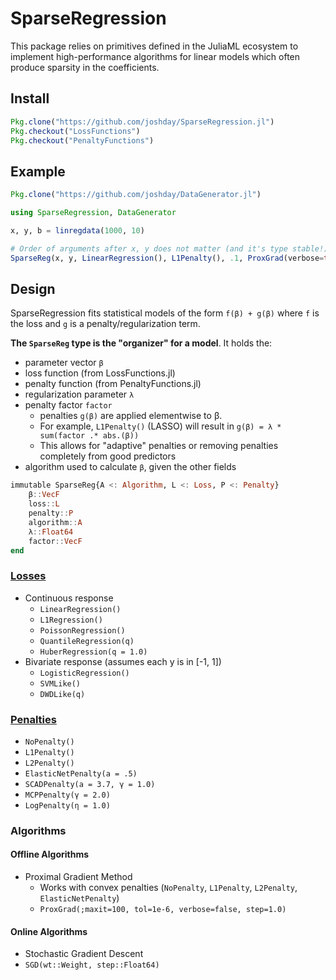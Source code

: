 # SparseRegression

This package relies on primitives defined in the JuliaML ecosystem to implement high-performance algorithms for linear models which often produce sparsity in the coefficients.

## Install
```julia
Pkg.clone("https://github.com/joshday/SparseRegression.jl")
Pkg.checkout("LossFunctions")
Pkg.checkout("PenaltyFunctions")
```


## Example

```julia
Pkg.clone("https://github.com/joshday/DataGenerator.jl")
```

```julia
using SparseRegression, DataGenerator

x, y, b = linregdata(1000, 10)

# Order of arguments after x, y does not matter (and it's type stable!)
SparseReg(x, y, LinearRegression(), L1Penalty(), .1, ProxGrad(verbose=true))
```

## Design

SparseRegression fits statistical models of the form `f(β) + g(β)` where `f` is the loss and `g` is a penalty/regularization term.

**The `SparseReg` type is the "organizer" for a model**.  It holds the:
- parameter vector `β`
- loss function (from LossFunctions.jl)
- penalty function (from PenaltyFunctions.jl)
- regularization parameter `λ`
- penalty factor `factor`
  - penalties `g(β)` are applied elementwise to β.  
  - For example, `L1Penalty()` (LASSO) will result in `g(β) = λ * sum(factor .* abs.(β))`
  - This allows for "adaptive" penalties or removing penalties completely from good predictors
- algorithm used to calculate `β`, given the other fields


```julia
immutable SparseReg{A <: Algorithm, L <: Loss, P <: Penalty}
    β::VecF
    loss::L
    penalty::P
    algorithm::A
    λ::Float64
    factor::VecF
end
```

### [Losses](https://github.com/JuliaML/LossFunctions.jl)
- Continuous response
  - `LinearRegression()`
  - `L1Regression()`
  - `PoissonRegression()`
  - `QuantileRegression(q)`
  - `HuberRegression(q = 1.0)`
- Bivariate response (assumes each y is in [-1, 1])
  - `LogisticRegression()`
  - `SVMLike()`
  - `DWDLike(q)`

### [Penalties](https://github.com/JuliaML/PenaltyFunctions.jl)
- `NoPenalty()`
- `L1Penalty()`
- `L2Penalty()`
- `ElasticNetPenalty(a = .5)`
- `SCADPenalty(a = 3.7, γ = 1.0)`
- `MCPPenalty(γ = 2.0)`
- `LogPenalty(η = 1.0)`

### Algorithms
#### Offline Algorithms
- Proximal Gradient Method
  - Works with convex penalties (`NoPenalty`, `L1Penalty`, `L2Penalty`, `ElasticNetPenalty`)
  - `ProxGrad(;maxit=100, tol=1e-6, verbose=false, step=1.0)`
#### Online Algorithms
- Stochastic Gradient Descent
- `SGD(wt::Weight, step::Float64)`
